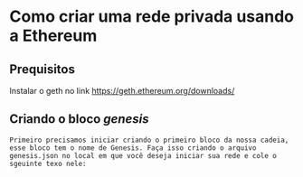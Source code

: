 # Como criar uma rede privada usando a Ethereum

## Prequisitos
  Instalar o geth no link  https://geth.ethereum.org/downloads/ 

## Criando o bloco *genesis*
    Primeiro precisamos iniciar criando o primeiro bloco da nossa cadeia, esse bloco tem o nome de Genesis. Faça isso criando o arquivo genesis.json no local em que você deseja iniciar sua rede e cole o sgeuinte texo nele:
